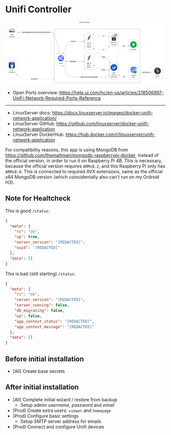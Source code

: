 # Unifi Controller

![diagram](../../docs/diagrams/out/apps/unifi-controller.png)

- Open Ports overview: <https://help.ui.com/hc/en-us/articles/218506997-UniFi-Network-Required-Ports-Reference>

---

- LinuxServer docs: <https://docs.linuxserver.io/images/docker-unifi-network-application/>
- LinuxServer GitHub: <https://github.com/linuxserver/docker-unifi-network-application>
- LinuxServer DockerHub: <https://hub.docker.com/r/linuxserver/unifi-network-application>

For compatibility reasons, this app is using MongoDB from <https://github.com/themattman/mongodb-raspberrypi-docker>,
instead of the official version, in order to run it on Raspberry Pi 4B.
This is necessary, because the official version requires `ARMv8.2`, and this Raspberry Pi only has `ARMv8.0`.
This is connected to required AVX extensions, same as the official x64 MongoDB version (which coincidentally also can't run on my Ordroid H3).

## Note for Healtcheck

This is good `/status`:

```json
{
  "meta": {
    "rc": "ok",
    "up": true,
    "server_version": "[REDACTED]",
    "uuid": "[REDACTED]"
  },
  "data": []
}
```

This is bad (still starting) `/status`:

```json
{
  "meta": {
    "rc": "ok",
    "server_version": "[REDACTED]",
    "server_running": false,
    "db_migrating": false,
    "up": false,
    "app_context_status": "[REDACTED]",
    "app_context_message": "[REDACTED]"
  },
  "data": []
}
```

## Before initial installation

- \[All\] Create base secrets

## After initial installation

- \[All\] Complete initial wizard / restore from backup
    - Setup admin _username_, _password_ and _email_
- \[Prod\] Create extra users: `viewer` and `homepage`
- \[Prod\] Configure basic settings
    - Setup SMTP server address for emails
- \[Prod\] Connect and configure Unifi devices
